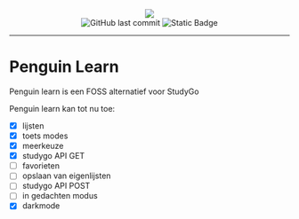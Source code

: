 <div align=center>
 <img src="https://github.com/studyGOgratis/penguin-learn/blob/main/IconKitchen-Output/web/apple-touch-icon.png?raw=true"/> <br>
<img alt="GitHub last commit" src="https://img.shields.io/github/last-commit/penguin-learn/penguin-learn">
<img alt="Static Badge" src="https://img.shields.io/badge/bevat-spaghetti_code-green">


</div>

---
# Penguin Learn

Penguin learn is een FOSS alternatief voor StudyGo

Penguin learn kan tot nu toe:
 - [x] lijsten
 - [x] toets modes
 - [x] meerkeuze
 - [x] studygo API GET
 - [ ] favorieten
 - [ ] opslaan van eigenlijsten
 - [ ] studygo API POST
 - [ ] in gedachten modus
 - [x] darkmode
